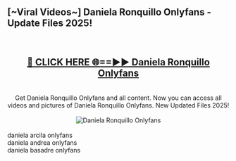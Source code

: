 <h2>[~Viral Videos~] Daniela Ronquillo Onlyfans - Update Files 2025!</h2>
<br>
<div align="center">
<h2><a href="https://betterlinks.top/A2PfLJ" rel="nofollow">🔴 CLICK HERE 🌐==►► Daniela Ronquillo Onlyfans</a></h2>
<br>
Get Daniela Ronquillo Onlyfans and all content. Now you can access all videos and pictures of Daniela Ronquillo Onlyfans. New Updated Files 2025!
<br>
<br>
<a href="https://betterlinks.top/A2PfLJ" rel="nofollow" data-target="animated-image.originalLink"><img src="https://i.ibb.co.com/WyWwxjT/player-gif2.gif" alt="Daniela Ronquillo Onlyfans" style="max-width: 100%; display: inline-block;" data-target="animated-image.originalImage"></a>
</div>
<br>
daniela arcila onlyfans<br>
daniela andrea onlyfans<br>
daniela basadre onlyfans